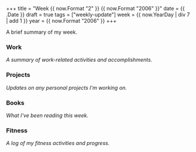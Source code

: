 +++
title = "Week {{ now.Format "2" }} {{ now.Format "2006" }}"
date = {{ .Date }}
draft = true
tags = ["weekly-update"]
week = {{ now.YearDay | div 7 | add 1 }}
year = {{ now.Format "2006" }}
+++

A brief summary of my week.

### Work
*A summary of work-related activities and accomplishments.*

### Projects
*Updates on any personal projects I'm working on.*

### Books
*What I've been reading this week.*

### Fitness
*A log of my fitness activities and progress.*